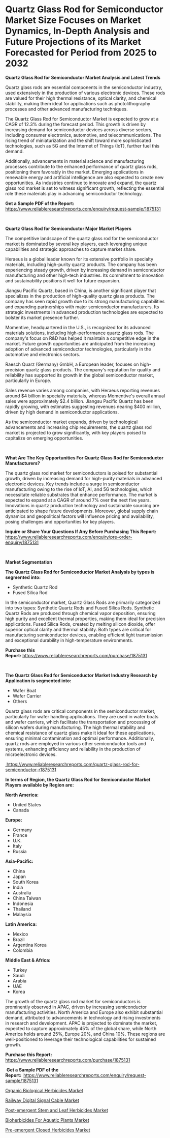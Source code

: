 <p><h1>Quartz Glass Rod for Semiconductor Market Size Focuses on Market Dynamics, In-Depth Analysis and Future Projections of its Market Forecasted for Period from 2025 to 2032</h1></p><p><strong>Quartz Glass Rod for Semiconductor Market Analysis and Latest Trends</strong></p>
<p><p>Quartz glass rods are essential components in the semiconductor industry, used extensively in the production of various electronic devices. These rods are valued for their high thermal resistance, optical clarity, and chemical stability, making them ideal for applications such as photolithography processes and other advanced manufacturing techniques.</p><p>The Quartz Glass Rod for Semiconductor Market is expected to grow at a CAGR of 12.3% during the forecast period. This growth is driven by increasing demand for semiconductor devices across diverse sectors, including consumer electronics, automotive, and telecommunications. The rising trend of miniaturization and the shift toward more sophisticated technologies, such as 5G and the Internet of Things (IoT), further fuel this demand.</p><p>Additionally, advancements in material science and manufacturing processes contribute to the enhanced performance of quartz glass rods, positioning them favorably in the market. Emerging applications in renewable energy and artificial intelligence are also expected to create new opportunities. As industries continue to innovate and expand, the quartz glass rod market is set to witness significant growth, reflecting the essential role these materials play in advancing semiconductor technology.</p></p>
<p><strong>Get a Sample PDF of the Report:&nbsp;</strong> <a href="https://www.reliableresearchreports.com/enquiry/request-sample/1875131?utm_campaign=102&utm_medium=2&utm_source=Github&utm_content=ia&utm_term=04022025&utm_id=quartz-glass-rod-for-semiconductor">https://www.reliableresearchreports.com/enquiry/request-sample/1875131</a></p>
<p>&nbsp;</p>
<p><strong>Quartz Glass Rod for Semiconductor Major Market Players</strong></p>
<p><p>The competitive landscape of the quartz glass rod for the semiconductor market is dominated by several key players, each leveraging unique capabilities and strategic approaches to capture market share.</p><p>Heraeus is a global leader known for its extensive portfolio in specialty materials, including high-purity quartz products. The company has been experiencing steady growth, driven by increasing demand in semiconductor manufacturing and other high-tech industries. Its commitment to innovation and sustainability positions it well for future expansion.</p><p>Jiangsu Pacific Quartz, based in China, is another significant player that specializes in the production of high-quality quartz glass products. The company has seen rapid growth due to its strong manufacturing capabilities and expanding partnerships with major semiconductor manufacturers. Its strategic investments in advanced production technologies are expected to bolster its market presence further.</p><p>Momentive, headquartered in the U.S., is recognized for its advanced materials solutions, including high-performance quartz glass rods. The company's focus on R&D has helped it maintain a competitive edge in the market. Future growth opportunities are anticipated from the increasing adoption of advanced semiconductor technologies, particularly in the automotive and electronics sectors.</p><p>Raesch Quarz (Germany) GmbH, a European leader, focuses on high-precision quartz glass products. The company's reputation for quality and reliability has supported its growth in the global semiconductor market, particularly in Europe. </p><p>Sales revenue varies among companies, with Heraeus reporting revenues around $4 billion in specialty materials, whereas Momentive's overall annual sales were approximately $2.4 billion. Jiangsu Pacific Quartz has been rapidly growing, with estimates suggesting revenues nearing $400 million, driven by high demand in semiconductor applications.</p><p>As the semiconductor market expands, driven by technological advancements and increasing chip requirements, the quartz glass rod market is projected to grow significantly, with key players poised to capitalize on emerging opportunities.</p></p>
<p>&nbsp;</p>
<p><strong>What Are The Key Opportunities For Quartz Glass Rod for Semiconductor Manufacturers?</strong></p>
<p><p>The quartz glass rod market for semiconductors is poised for substantial growth, driven by increasing demand for high-purity materials in advanced electronic devices. Key trends include a surge in semiconductor manufacturing owing to the rise of IoT, AI, and 5G technologies, which necessitate reliable substrates that enhance performance. The market is expected to expand at a CAGR of around 7% over the next five years. Innovations in quartz production technology and sustainable sourcing are anticipated to shape future developments. Moreover, global supply chain dynamics and geopolitical factors will influence pricing and availability, posing challenges and opportunities for key players.</p></p>
<p><strong>Inquire or Share Your Questions If Any Before Purchasing This Report:</strong> <a href="https://www.reliableresearchreports.com/enquiry/pre-order-enquiry/1875131?utm_campaign=102&utm_medium=2&utm_source=Github&utm_content=ia&utm_term=04022025&utm_id=quartz-glass-rod-for-semiconductor">https://www.reliableresearchreports.com/enquiry/pre-order-enquiry/1875131</a></p>
<p>&nbsp;</p>
<p><strong>Market Segmentation</strong></p>
<p><strong>The Quartz Glass Rod for Semiconductor Market Analysis by types is segmented into:</strong></p>
<p><ul><li>Synthetic Quartz Rod</li><li>Fused Silica Rod</li></ul></p>
<p><p>In the semiconductor market, Quartz Glass Rods are primarily categorized into two types: Synthetic Quartz Rods and Fused Silica Rods. Synthetic Quartz Rods are produced through chemical vapor deposition, ensuring high purity and excellent thermal properties, making them ideal for precision applications. Fused Silica Rods, created by melting silicon dioxide, offer superior optical clarity and thermal stability. Both types are critical for manufacturing semiconductor devices, enabling efficient light transmission and exceptional durability in high-temperature environments.</p></p>
<p><strong>Purchase this Report:&nbsp;</strong><a href="https://www.reliableresearchreports.com/purchase/1875131?utm_campaign=102&utm_medium=2&utm_source=Github&utm_content=ia&utm_term=04022025&utm_id=quartz-glass-rod-for-semiconductor">https://www.reliableresearchreports.com/purchase/1875131</a></p>
<p>&nbsp;</p>
<p><strong>The Quartz Glass Rod for Semiconductor Market Industry Research by Application is segmented into:</strong></p>
<p><ul><li>Wafer Boat</li><li>Wafer Carrier</li><li>Others</li></ul></p>
<p><p>Quartz glass rods are critical components in the semiconductor market, particularly for wafer handling applications. They are used in wafer boats and wafer carriers, which facilitate the transportation and processing of silicon wafers during manufacturing. The high thermal stability and chemical resistance of quartz glass make it ideal for these applications, ensuring minimal contamination and optimal performance. Additionally, quartz rods are employed in various other semiconductor tools and systems, enhancing efficiency and reliability in the production of microelectronic devices.</p></p>
<p><a href="https://www.reliableresearchreports.com/quartz-glass-rod-for-semiconductor-r1875131?utm_campaign=102&utm_medium=2&utm_source=Github&utm_content=ia&utm_term=04022025&utm_id=quartz-glass-rod-for-semiconductor">&nbsp;https://www.reliableresearchreports.com/quartz-glass-rod-for-semiconductor-r1875131</a></p>
<p><strong>In terms of Region, the Quartz Glass Rod for Semiconductor Market Players available by Region are:</strong></p>
<p>
    <p> <strong> North America: </strong>
        <ul>
            <li>United States</li>
            <li>Canada</li>
        </ul>
        </p> 
    <p> <strong> Europe: </strong>
        <ul>
            <li>Germany</li>
            <li>France</li>
            <li>U.K.</li>
            <li>Italy</li>
            <li>Russia</li>
        </ul>
        </p> 
    <p> <strong> Asia-Pacific: </strong>
        <ul>
            <li>China</li>
            <li>Japan</li>
            <li>South Korea</li>
            <li>India</li>
            <li>Australia</li>
            <li>China Taiwan</li>
            <li>Indonesia</li>
            <li>Thailand</li>
            <li>Malaysia</li>
        </ul>
        </p> 
    <p> <strong> Latin America: </strong>
        <ul>
            <li>Mexico</li>
            <li>Brazil</li>
            <li>Argentina Korea</li>
            <li>Colombia</li>
        </ul>
        </p> 
    <p> <strong> Middle East & Africa: </strong>
        <ul>
            <li>Turkey</li>
            <li>Saudi</li>
            <li>Arabia</li>
            <li>UAE</li>
            <li>Korea</li>
        </ul>
    </p>
    </p>
<p><p>The growth of the quartz glass rod market for semiconductors is prominently observed in APAC, driven by increasing semiconductor manufacturing activities. North America and Europe also exhibit substantial demand, attributed to advancements in technology and rising investments in research and development. APAC is projected to dominate the market, expected to capture approximately 45% of the global share, while North America holds around 25%, Europe 20%, and China 10%. These regions are well-positioned to leverage their technological capabilities for sustained growth.</p></p>
<p><strong>Purchase this Report: </strong><a href="https://www.reliableresearchreports.com/purchase/1875131?utm_campaign=102&utm_medium=2&utm_source=Github&utm_content=ia&utm_term=04022025&utm_id=quartz-glass-rod-for-semiconductor">https://www.reliableresearchreports.com/purchase/1875131</a></p>
<p>&nbsp;<strong>Get a Sample PDF of the Report:&nbsp;&nbsp;</strong><a href="https://www.reliableresearchreports.com/enquiry/request-sample/1875131?utm_campaign=102&utm_medium=2&utm_source=Github&utm_content=ia&utm_term=04022025&utm_id=quartz-glass-rod-for-semiconductor">https://www.reliableresearchreports.com/enquiry/request-sample/1875131</a></p>
<p><strong></strong></p>
<p><p><a href="https://github.com/pearlinewhite4692/Market-Research-Report-List-1/blob/main/organic-biological-herbicides-market.md?utm_campaign=102&utm_medium=2&utm_source=Github&utm_content=ia&utm_term=04022025&utm_id=quartz-glass-rod-for-semiconductor">Organic Biological Herbicides Market</a></p><p><a href="https://github.com/tumacaakesha78/Market-Research-Report-List-1/blob/main/railway-digital-signal-cable-market.md?utm_campaign=102&utm_medium=2&utm_source=Github&utm_content=ia&utm_term=04022025&utm_id=quartz-glass-rod-for-semiconductor">Railway Digital Signal Cable Market</a></p><p><a href="https://github.com/dbichayison/Market-Research-Report-List-1/blob/main/post-emergent-stem-and-leaf-herbicides-market.md?utm_campaign=102&utm_medium=2&utm_source=Github&utm_content=ia&utm_term=04022025&utm_id=quartz-glass-rod-for-semiconductor">Post-emergent Stem and Leaf Herbicides Market</a></p><p><a href="https://github.com/nafidurii/Market-Research-Report-List-1/blob/main/bioherbicides-for-aquatic-plants-market.md?utm_campaign=102&utm_medium=2&utm_source=Github&utm_content=ia&utm_term=04022025&utm_id=quartz-glass-rod-for-semiconductor">Bioherbicides For Aquatic Plants Market</a></p><p><a href="https://github.com/pinzinyaah/Market-Research-Report-List-1/blob/main/pre-emergent-closed-herbicides-market.md?utm_campaign=102&utm_medium=2&utm_source=Github&utm_content=ia&utm_term=04022025&utm_id=quartz-glass-rod-for-semiconductor">Pre-emergent Closed Herbicides Market</a></p></p>